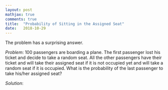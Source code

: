 ```yaml
---
layout: post
mathjax: true
comments: true
title:  "Probability of Sitting in the Assigned Seat"
date:   2018-10-29
---
```


The problem has a surprising answer.

*Problem*: 100 passengers are boarding a plane. The first passenger lost his ticket and decide to take a random seat. All the other passengers have their ticket and will take their assigned seat if it is not occupied yet and will take a random seat if it is occupied. What is the probability of the last passenger to take his/her assigned seat?

*Solution*:
